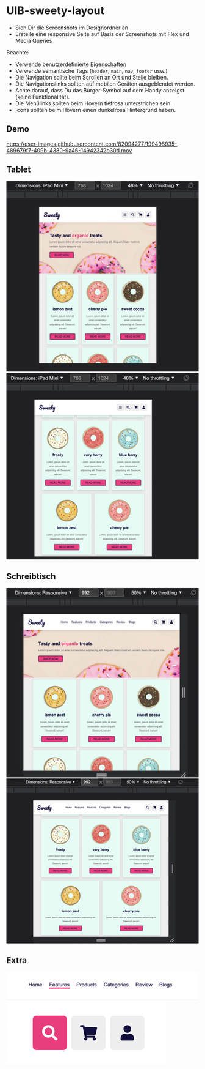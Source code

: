 # UIB-sweety-layout

- Sieh Dir die Screenshots im Designordner an
- Erstelle eine responsive Seite auf Basis der Screenshots mit Flex und Media Queries

Beachte:
- Verwende benutzerdefinierte Eigenschaften
- Verwende semantische Tags (`header`, `main`, `nav`, `footer` usw.)
- Die Navigation sollte beim Scrollen an Ort und Stelle bleiben.
- Die Navigationslinks sollten auf mobilen Geräten ausgeblendet werden.
- Achte darauf, dass Du das Burger-Symbol auf dem Handy anzeigst (keine Funktionalität).
- Die Menülinks sollten beim Hovern tiefrosa unterstrichen sein.
- Icons sollten beim Hovern einen dunkelrosa Hintergrund haben.

## Demo
https://user-images.githubusercontent.com/82094277/199498935-489679f7-409b-4380-9a46-14942342b30d.mov


## Tablet
![tablet](designs/tablet.png)
![tablet2](designs/tablet2.png)

## Schreibtisch
![desktop](designs/desk.png)
![desktop2](designs/desk2.png)

## Extra
![menu](designs/menu.png)
![icons](designs/icons.png)
